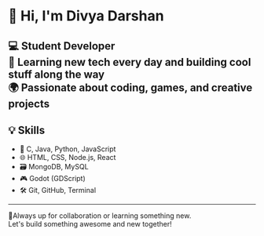 # 👋 Hi, I'm Divya Darshan

💻 Student Developer  
🌱 Learning new tech every day and building cool stuff along the way  
🌍 Passionate about coding, games, and creative projects
---
## 💡 Skills

- 🧠 C, Java, Python, JavaScript  
- 🌐 HTML, CSS, Node.js, React  
- 🗃️ MongoDB, MySQL  
- 🎮 Godot (GDScript)  
- 🛠️ Git, GitHub, Terminal  
---

🤗Always up for collaboration or learning something new.  
Let's build something awesome and new together!  
